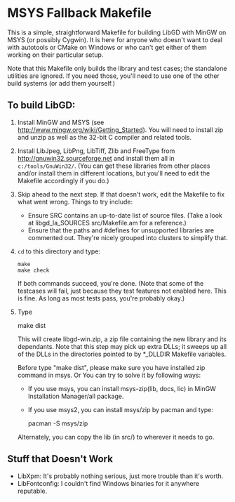 # MSYS Fallback Makefile

This is a simple, straightforward Makefile for building LibGD with
MinGW on MSYS (or possibly Cygwin).  It is here for anyone who doesn't
want to deal with autotools or CMake on Windows or who can't get
either of them working on their particular setup.

Note that this Makefile only builds the library and test cases; the
standalone utilities are ignored.  If you need those, you'll need to
use one of the other build systems (or add them yourself.)

## To build LibGD:

1. Install MinGW and MSYS (see <http://www.mingw.org/wiki/Getting_Started>).
   You will need to install zip and unzip as well as the 32-bit C compiler
   and related tools.

2. Install LibJpeg, LibPng, LibTiff, Zlib and FreeType from
   <http://gnuwin32.sourceforge.net> and install them all in
   `c:/tools/GnuWin32/`.  (You can get these libraries from other
   places and/or install them in different locations, but you'll need to
   edit the Makefile accordingly if you do.)

3. Skip ahead to the next step.  If that doesn't work, edit the
   Makefile to fix what went wrong.  Things to try include:
    * Ensure SRC contains an up-to-date list of source files.  (Take a
      look at libgd_la_SOURCES src/Makefile.am for a reference.)
    * Ensure that the paths and #defines for unsupported libraries
      are commented out.  They're nicely grouped into clusters to
      simplify that.

4. `cd` to this directory and type:

       make
       make check

    If both commands succeed, you're done.  (Note that some of the
    testcases will fail, just because they test features not enabled
    here.  This is fine.  As long as most tests pass, you're probably
    okay.)

5.  Type

       make dist

    This will create libgd-win.zip, a zip file containing the new
    library and its dependants.  Note that this step may pick up extra
    DLLs; it sweeps up all of the DLLs in the directories pointed to
    by *_DLLDIR Makefile variables.

    Before type "make dist", please make sure you have installed 
    zip command in msys. Or You can try to solve it by following ways:
    * If you use msys, you can install msys-zip(lib, docs, lic) 
    in MinGW Installation Manager/all package.
    * If you use msys2, you can install msys/zip by pacman and type:

       pacman -S msys/zip

    Alternately, you can copy the lib (in src/) to wherever it needs
    to go.


## Stuff that Doesn't Work

* LibXpm: It's probably nothing serious, just more trouble than it's
  worth.
* LibFontconfig: I couldn't find Windows binaries for it anywhere
  reputable.
